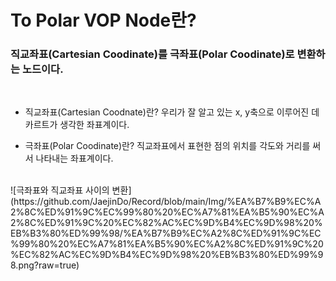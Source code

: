 # To Polar VOP Node란?  
### **직교좌표(Cartesian Coodinate)를 극좌표(Polar Coodinate)로 변환하는 노드이다.**  
<br/>

* 직교좌표(Cartesian Coodnate)란? 우리가 잘 알고 있는 x, y축으로 이루어진 데카르트가 생각한 좌표계이다.

* 극좌표(Polar Coodinate)란? 직교좌표에서 표현한 점의 위치를 각도와 거리를 써서 나타내는 좌표계이다.  

<br/>
![극좌표와 직교좌표 사이의 변환](https://github.com/JaejinDo/Record/blob/main/Img/%EA%B7%B9%EC%A2%8C%ED%91%9C%EC%99%80%20%EC%A7%81%EA%B5%90%EC%A2%8C%ED%91%9C%20%EC%82%AC%EC%9D%B4%EC%9D%98%20%EB%B3%80%ED%99%98/%EA%B7%B9%EC%A2%8C%ED%91%9C%EC%99%80%20%EC%A7%81%EA%B5%90%EC%A2%8C%ED%91%9C%20%EC%82%AC%EC%9D%B4%EC%9D%98%20%EB%B3%80%ED%99%98.png?raw=true)
